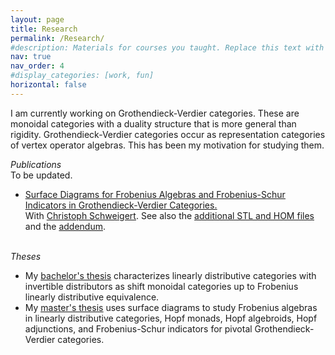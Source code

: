 ```yaml
---
layout: page
title: Research
permalink: /Research/
#description: Materials for courses you taught. Replace this text with your description.
nav: true
nav_order: 4
#display_categories: [work, fun]
horizontal: false
---
```

I am currently working on Grothendieck-Verdier categories. These are monoidal categories with a duality structure that is more general than rigidity. Grothendieck-Verdier categories occur as representation categories of vertex operator algebras. This has been my motivation for studying them.

<summary><h6 style="display:inline"><span class="font-weight-bold">Publications</span></h6></summary>
To be updated.
<br>
<ul>
<li> <a href="https://drive.google.com/file/d/13EyI9eTgfvTnlHWxnKYQZ2IcJ5FZeQFS/view?usp=sharing"><ins>Surface Diagrams for Frobenius Algebras and Frobenius-Schur Indicators in Grothendieck-Verdier Categories.</ins></a><br>
With <a href="https://www.math.uni-hamburg.de/home/schweigert/">Christoph Schweigert</a>. See also the <a href="https://maxdemirdilek.github.io/Research/SurfaceDiagrams">additional STL and HOM files</a> and the <a href="/assets/pdf/Addendum.pdf">addendum</a>.</li>
</ul>
<br>  
<summary><h6 style="display:inline"><span class="font-weight-bold">Theses</span></h6></summary>
<ul>
<li> My <a href="https://drive.google.com/file/d/13EyI9eTgfvTnlHWxnKYQZ2IcJ5FZeQFS/view?usp=sharing"><ins>bachelor's thesis</ins></a> characterizes linearly distributive categories with invertible distributors as shift monoidal categories up to Frobenius linearly distributive equivalence. </li>
<li> My <a href="https://drive.google.com/file/d/1gj5UtUiXkceE_ALid8IYQCv4w3LK3G4J/view?usp=sharing"><ins>master's thesis</ins></a> uses surface diagrams to study Frobenius algebras in linearly distributive categories, Hopf monads, Hopf algebroids, Hopf adjunctions, and Frobenius-Schur indicators for pivotal Grothendieck-Verdier categories. </li>
</ul>
